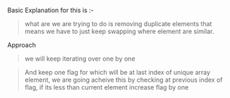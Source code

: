 Basic Explanation for this is :-

> what are we are trying to do is removing duplicate elements that means we have to just keep swapping where element are similar.

Approach    
> we will keep iterating over one by one

> And keep one flag for which will be at last index of unique array element, we are going acheive this by checking at previous index of flag, if its less than current element increase flag by one


